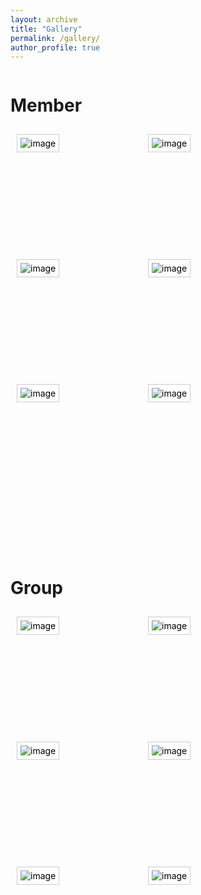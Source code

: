```yaml
---
layout: archive
title: "Gallery"
permalink: /gallery/
author_profile: true
---
```

<style type="text/css">
.box {
        margin-bottom: 80px; /* 添加外边距，创建空白 */
        float: left; /* 可选，将元素浮动到左侧 */
}
.gallery {
        list-style: none;
        margin: 0;
        padding: 0;
}
.gallery li {
        padding: 10px;
        margin-right: 10px;
        margin-bottom: 50px;
        float: left;
        position: relative;
        width: 180px;
        height: 130px;
}
.gallery img {
        background: #fff;
        border: solid 1px #ccc;
        padding: 5px;
}
.gallery li:hover img {
        border-color: #999;
}
.gallery em {
        width: 102px;
        background: url(/images/bubble.gif) no-repeat;
        padding: 3px 0 6px;
        display: none;
        position: absolute;
        top: -2px;
        left: 50px;
        font-style: normal;
        text-align: center;
        color: blue;
}
.gallery a {
        text-decoration: none;
        color: #000;
}
.gallery a:hover em {
        display: block;
}
</style>

<div class="box">
<h1> Member </h1> <!-- 分块的名称-->
<ul class="gallery">
<li><a href="/images/bio-photo.jpg"><em>Abstract</em><img src="/images/bio-photo.jpg" alt="image" /></a></li> <!-- src是图片路径，em中间是悬浮在图片上现实的文本内容, a href是放大查看的图片-->
<li><a href="/images/bio-photo.jpg"><em>Ab</em><img src="/images/bio-photo.jpg" alt="image" /></a></li>
<li><a href="/images/bio-photo.jpg"><em>Abs</em><img src="/images/bio-photo.jpg" alt="image" /></a></li>
<li><a href="/images/bio-photo.jpg"><em>Abst</em><img src="/images/bio-photo.jpg" alt="image" /></a></li>
<li><a href="/images/bio-photo.jpg"><em>Abst</em><img src="/images/bio-photo.jpg" alt="image" /></a></li>
<li><a href="/images/bio-photo.jpg"><em>Abst</em><img src="/images/bio-photo.jpg" alt="image" /></a></li>
</ul>
</div>

<!-- div box重要，分割每个块-->
<div class="box"> 
<h1> Group </h1>
<ul class="gallery">
<li><a href="/images/bio-photo.jpg"><em>Abstract</em><img src="/images/bio-photo.jpg" alt="image" /></a></li>
<li><a href="/images/bio-photo.jpg"><em>Ab</em><img src="/images/bio-photo.jpg" alt="image" /></a></li>
<li><a href="/images/bio-photo.jpg"><em>Abs</em><img src="/images/bio-photo.jpg" alt="image" /></a></li>
<li><a href="/images/bio-photo.jpg"><em>Abst</em><img src="/images/bio-photo.jpg" alt="image" /></a></li>
<li><a href="/images/bio-photo.jpg"><em>Abst</em><img src="/images/bio-photo.jpg" alt="image" /></a></li>
<li><a href="/images/bio-photo.jpg"><em>Abst</em><img src="/images/bio-photo.jpg" alt="image" /></a></li>
</ul>
</div>
